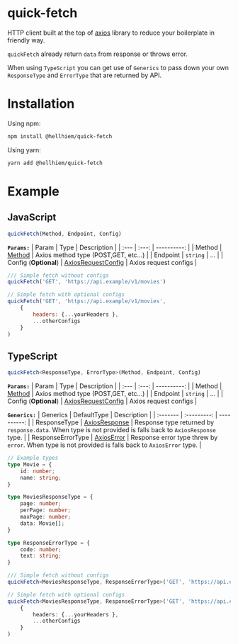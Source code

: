 # quick-fetch

HTTP client built at the top of [axios](https://github.com/axios/axios) library to reduce your boilerplate in friendly way.

`quickFetch` already return `data` from response or throws error.

When using `TypeScript` you can get use of `Generics` to pass down your own `ResponseType` and `ErrorType` that are returned by API.

# Installation

Using npm:

```bash
npm install @hellhiem/quick-fetch
```

Using yarn:

```bash
yarn add @hellhiem/quick-fetch
```

# Example

## **JavaScript**

```js
quickFetch(Method, Endpoint, Config)
```

**`Params:`**
| Param | Type | Description |
| :--- | :---: | ----------: |
| Method | [Method](https://github.com/axios/axios#request-method-aliases) | Axios method type (POST,GET, etc...) |
| Endpoint | `string` | ... |
| Config (**Optional**) | [AxiosRequestConfig](https://github.com/axios/axios#request-config) | Axios request configs |

```js
/// Simple fetch without configs
quickFetch('GET', 'https://api.example/v1/movies')

// Simple fetch with optional configs
quickFetch('GET', 'https://api.example/v1/movies', 
    { 
        headers: {...yourHeaders },
        ...otherConfigs
    }
)
```

## **TypeScript**

```ts
quickFetch<ResponseType, ErrorType>(Method, Endpoint, Config)
```

**`Params:`**
| Param | Type | Description |
| :--- | :---: | ----------: |
| Method | [Method](https://github.com/axios/axios#request-method-aliases) | Axios method type (POST,GET, etc...) |
| Endpoint | `string` | ... |
| Config (**Optional**) | [AxiosRequestConfig](https://github.com/axios/axios#request-config) | Axios request configs |

**`Generics:`**
| Generics | DefaultType | Description |
| :------- | :---------: | ----------: |
| ResponseType | [AxiosResponse](https://github.com/axios/axios/blob/v1.x/index.d.ts#L267) | Response type returned by `response.data`. When type is not provided is falls back to `AxiosResponse` type. |
| ResponseErrorType | [AxiosError](https://github.com/axios/axios/blob/v1.x/index.d.ts#L276) | Response error type threw by `error`. When type is not provided is falls back to `AxiosError` type. |

```ts
// Example types
type Movie = {
    id: number;
    name: string;
}

type MoviesResponseType = {
    page: number;
    perPage: number;
    maxPage: number;
    data: Movie[];
}

type ResponseErrorType = {
    code: number;
    text: string;
}

/// Simple fetch without configs
quickFetch<MoviesResponseType, ResponseErrorType>('GET', 'https://api.example/v1/movies')

// Simple fetch with optional configs
quickFetch<MoviesResponseType, ResponseErrorType>('GET', 'https://api.example/v1/movies', 
    { 
        headers: {...yourHeaders },
        ...otherConfigs
    }
)
```
